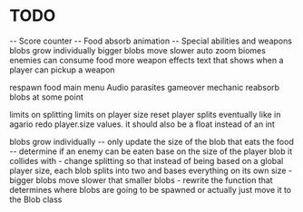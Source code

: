# TODO

-- Score counter
-- Food absorb animation
-- Special abilities and weapons
blobs grow individually
bigger blobs move slower
auto zoom
biomes
enemies can consume food
more weapon effects
text that shows when a player can pickup a weapon

respawn food
main menu
Audio
parasites
gameover mechanic
reabsorb blobs at some point

limits on splitting
limits on player size
reset player splits eventually like in agario
redo player.size values. it should also be a float instead of an int

blobs grow individually
    -- only update the size of the blob that eats the food
    -- determine if an enemy can be eaten base on the size of the player blob 
        it collides with 
    - change splitting so that instead of being based on a global
         player size, each blob splits into two and bases everything on its own size
    - bigger blobs move slower that smaller blobs
    - rewrite the function that determines where blobs are going to be spawned
        or actually just move it to the Blob class

